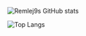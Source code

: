 ![Remlej9s GitHub stats](https://github-readme-stats.vercel.app/api?username=remlej9&show_icons=true)

![Top Langs](https://github-readme-stats.vercel.app/api/top-langs/?username=remlej9&layout=compact)
